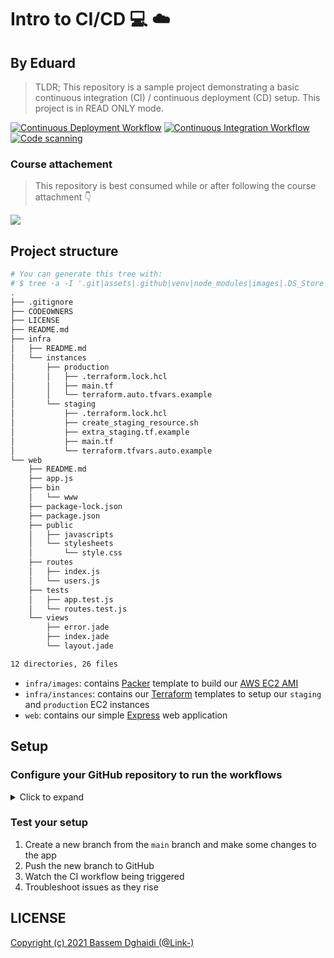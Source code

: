 # Intro to CI/CD 💻 ☁️
## By Eduard

> TLDR; This repository is a sample project demonstrating a basic continuous integration (CI) / continuous deployment (CD) setup. This project is in READ ONLY mode.

[![Continuous Deployment Workflow](https://github.com/Link-/ci-cd-intro/actions/workflows/cd.yaml/badge.svg?branch=main)](https://github.com/Link-/ci-cd-intro/actions/workflows/cd.yaml)
[![Continuous Integration Workflow](https://github.com/Link-/ci-cd-intro/actions/workflows/ci.yml/badge.svg?branch=main)](https://github.com/Link-/ci-cd-intro/actions/workflows/ci.yml)
[![Code scanning](https://github.com/Link-/ci-cd-intro/actions/workflows/codeql-analysis.yml/badge.svg?branch=main)](https://github.com/Link-/ci-cd-intro/actions/workflows/codeql-analysis.yml)

### Course attachement

> This repository is best consumed while or after following the course attachment 👇

<a href="https://www.youtube.com/playlist?list=PLArH6NjfKsUhvGHrpag7SuPumMzQRhUKY" target="_blank"><img src="./images/course_banner.png" /></a>

## Project structure

```sh
# You can generate this tree with:
# $ tree -a -I '.git|assets|.github|venv|node_modules|images|.DS_Store|*.tfvars|.terraform'
.
├── .gitignore
├── CODEOWNERS
├── LICENSE
├── README.md
├── infra
│   ├── README.md
│   └── instances
│       ├── production
│       │   ├── .terraform.lock.hcl
│       │   ├── main.tf
│       │   └── terraform.auto.tfvars.example
│       └── staging
│           ├── .terraform.lock.hcl
│           ├── create_staging_resource.sh
│           ├── extra_staging.tf.example
│           ├── main.tf
│           └── terraform.tfvars.auto.example
└── web
    ├── README.md
    ├── app.js
    ├── bin
    │   └── www
    ├── package-lock.json
    ├── package.json
    ├── public
    │   ├── javascripts
    │   └── stylesheets
    │       └── style.css
    ├── routes
    │   ├── index.js
    │   └── users.js
    ├── tests
    │   ├── app.test.js
    │   └── routes.test.js
    └── views
        ├── error.jade
        ├── index.jade
        └── layout.jade

12 directories, 26 files
```

- `infra/images`: contains [Packer](https://learn.hashicorp.com/packer) template to build our [AWS EC2 AMI](https://aws.amazon.com/ec2/)
- `infra/instances`: contains our [Terraform](https://learn.hashicorp.com/terraform) templates to setup our `staging` and `production` EC2 instances
- `web`: contains our simple [Express](https://expressjs.com/) web application

## Setup

### Configure your GitHub repository to run the workflows

<details>
    <summary>Click to expand</summary>

1. Navigate to the `Settings` in your repository then to `Environments`
    ![37EE1AFF-BDBC-405E-8D43-672E09CA87D5](https://user-images.githubusercontent.com/568794/125194173-86195400-e250-11eb-89dd-e52cdf867c74.png)

1. Add a new environment and call it `staging` (or anything else you like)
    ![F1BC0A94-3BB5-4409-B057-6E6FC241C78A](https://user-images.githubusercontent.com/568794/125194219-9d584180-e250-11eb-9495-e2a30ddee5c5.png)

1. Enable required reviewers and add your secrets
    ![085BF9C1-552E-46C5-91D0-687A9634A885](https://user-images.githubusercontent.com/568794/125194260-b9f47980-e250-11eb-9e10-c603a3ee8232.png)

1. Enable branch protection on the `main` branch
    ![2E8B02F5-CD8E-40C1-B03C-5FD7074C1C77](https://user-images.githubusercontent.com/568794/125194325-15266c00-e251-11eb-9c39-f9b847971dae.png)
    ![955A1F29-D628-46C4-86A4-8F614A712CFF](https://user-images.githubusercontent.com/568794/125194345-266f7880-e251-11eb-8055-4d0d392b6f2a.png)

</details>

### Test your setup

1. Create a new branch from the `main` branch and make some changes to the app
1. Push the new branch to GitHub
1. Watch the CI workflow being triggered
1. Troubleshoot issues as they rise

## LICENSE

[Copyright (c) 2021 Bassem Dghaidi (@Link-)](LICENSE)
